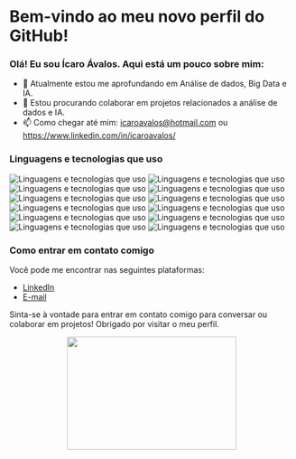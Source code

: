 # Bem-vindo ao meu novo perfil do GitHub!

### Olá! Eu sou Ícaro Ávalos. Aqui está um pouco sobre mim:

- 🔭 Atualmente estou me aprofundando em Análise de dados, Big Data e IA.
- 🌱 Estou procurando colaborar em projetos relacionados a análise de dados e IA.
- 📫 Como chegar até mim: icaroavalos@hotmail.com ou https://www.linkedin.com/in/icaroavalos/

### Linguagens e tecnologias que uso

![Linguagens e tecnologias que uso](https://img.shields.io/badge/-Python-blue)
![Linguagens e tecnologias que uso](https://img.shields.io/badge/-Qlik%20Sense%20-green)
![Linguagens e tecnologias que uso](https://img.shields.io/badge/-Powerbi-yellow)
![Linguagens e tecnologias que uso](https://img.shields.io/badge/-SQL%20%7C%20NoSQL-yellowgreen)
![Linguagens e tecnologias que uso](https://img.shields.io/badge/-Excel-green)
![Linguagens e tecnologias que uso](https://img.shields.io/badge/-MySQL-blue)
![Linguagens e tecnologias que uso](https://img.shields.io/badge/-Postgres-blue)
![Linguagens e tecnologias que uso](https://img.shields.io/badge/-MongoDB-green)
![Linguagens e tecnologias que uso](https://img.shields.io/badge/-ETL-yellow)
![Linguagens e tecnologias que uso](https://img.shields.io/badge/-ELT-yellow)
![Linguagens e tecnologias que uso](https://img.shields.io/badge/-Data%20Warehouse-blueviolet)
![Linguagens e tecnologias que uso](https://img.shields.io/badge/-Data%20Lake-brightgreen)

### Como entrar em contato comigo

Você pode me encontrar nas seguintes plataformas:

- [LinkedIn](https://www.linkedin.com/in/icaroavalos/)
- [E-mail](mailto:icaroavalos@hotmail.com)

Sinta-se à vontade para entrar em contato comigo para conversar ou colaborar em projetos! Obrigado por visitar o meu perfil.

<p align="center">
  <img src="https://github.com/abhisheknaiidu/abhisheknaiidu/raw/master/code.gif?raw=true" width="300" height="200" />
</p>
